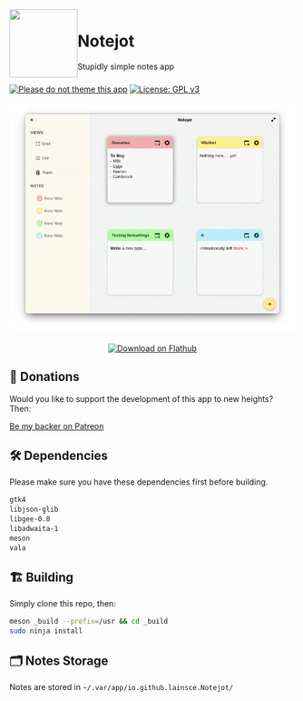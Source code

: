 <img align="left" style="vertical-align: middle" width="120" height="120" src="data/icon.png">

# Notejot

Stupidly simple notes app

###

[![Please do not theme this app](https://stopthemingmy.app/badge.svg)](https://stopthemingmy.app)
[![License: GPL v3](https://img.shields.io/badge/License-GPL%20v3-blue.svg)](http://www.gnu.org/licenses/gpl-3.0)

![Screenshot](data/shot.png)

<p align="center"><a href='https://flathub.org/apps/details/io.github.lainsce.Notejot'><img width='240' alt='Download on Flathub' src='https://flathub.org/assets/badges/flathub-badge-en.png'/></a></p>

## 💝 Donations 

Would you like to support the development of this app to new heights? Then:

[Be my backer on Patreon](https://www.patreon.com/lainsce)

## 🛠️ Dependencies

Please make sure you have these dependencies first before building.

```bash
gtk4
libjson-glib
libgee-0.8
libadwaita-1
meson
vala
```

## 🏗️ Building

Simply clone this repo, then:

```bash
meson _build --prefix=/usr && cd _build
sudo ninja install
```

## 🗂️ Notes Storage
Notes are stored in `~/.var/app/io.github.lainsce.Notejot/`
